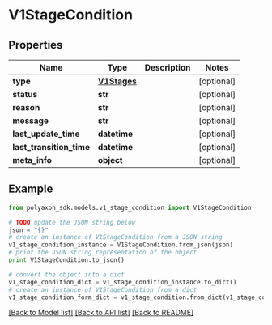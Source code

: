 # V1StageCondition


## Properties
Name | Type | Description | Notes
------------ | ------------- | ------------- | -------------
**type** | [**V1Stages**](V1Stages.md) |  | [optional] 
**status** | **str** |  | [optional] 
**reason** | **str** |  | [optional] 
**message** | **str** |  | [optional] 
**last_update_time** | **datetime** |  | [optional] 
**last_transition_time** | **datetime** |  | [optional] 
**meta_info** | **object** |  | [optional] 

## Example

```python
from polyaxon_sdk.models.v1_stage_condition import V1StageCondition

# TODO update the JSON string below
json = "{}"
# create an instance of V1StageCondition from a JSON string
v1_stage_condition_instance = V1StageCondition.from_json(json)
# print the JSON string representation of the object
print V1StageCondition.to_json()

# convert the object into a dict
v1_stage_condition_dict = v1_stage_condition_instance.to_dict()
# create an instance of V1StageCondition from a dict
v1_stage_condition_form_dict = v1_stage_condition.from_dict(v1_stage_condition_dict)
```
[[Back to Model list]](../README.md#documentation-for-models) [[Back to API list]](../README.md#documentation-for-api-endpoints) [[Back to README]](../README.md)


